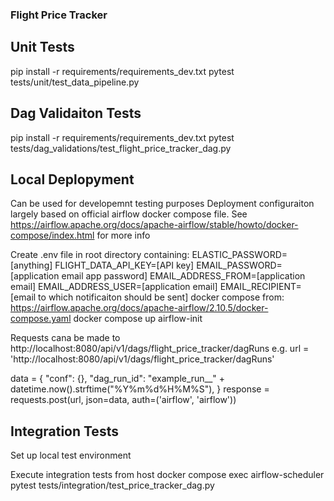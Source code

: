 ### Flight Price Tracker

## Unit Tests
pip install -r requirements/requirements_dev.txt
pytest tests/unit/test_data_pipeline.py

## Dag Validaiton Tests
pip install -r requirements/requirements_dev.txt
pytest tests/dag_validations/test_flight_price_tracker_dag.py

## Local Deplopyment
Can be used for developemnt testing purposes
Deployment configuraiton largely based on official airflow docker compose file. See https://airflow.apache.org/docs/apache-airflow/stable/howto/docker-compose/index.html for more info

Create .env file in root directory containing:
ELASTIC_PASSWORD=[anything]
FLIGHT_DATA_API_KEY=[API key]
EMAIL_PASSWORD=[application email app password]
EMAIL_ADDRESS_FROM=[application email]
EMAIL_ADDRESS_USER=[application email]
EMAIL_RECIPIENT=[email to which notificaiton should be sent]
docker compose from: https://airflow.apache.org/docs/apache-airflow/2.10.5/docker-compose.yaml
docker compose up airflow-init

Requests cana be made to http://localhost:8080/api/v1/dags/flight_price_tracker/dagRuns
e.g.
url = 'http://localhost:8080/api/v1/dags/flight_price_tracker/dagRuns'

data = {
    "conf": {},
    "dag_run_id": "example_run__" + datetime.now().strftime("%Y%m%d%H%M%S"),
}
response = requests.post(url, json=data, auth=('airflow', 'airflow'))

## Integration Tests
Set up local test environment

Execute integration tests from host
docker compose exec airflow-scheduler  pytest tests/integration/test_price_tracker_dag.py